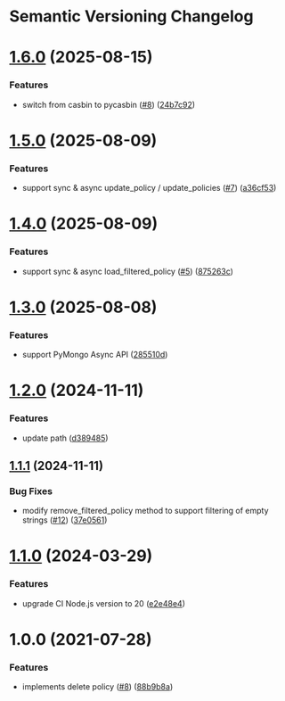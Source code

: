 # Semantic Versioning Changelog

# [1.6.0](https://github.com/officialpycasbin/pymongo-adapter/compare/v1.5.0...v1.6.0) (2025-08-15)


### Features

* switch from casbin to pycasbin ([#8](https://github.com/officialpycasbin/pymongo-adapter/issues/8)) ([24b7c92](https://github.com/officialpycasbin/pymongo-adapter/commit/24b7c923418a3b69478a293138a9d1b89f4aaabf))

# [1.5.0](https://github.com/officialpycasbin/pymongo-adapter/compare/v1.4.0...v1.5.0) (2025-08-09)


### Features

* support sync & async update_policy / update_policies ([#7](https://github.com/officialpycasbin/pymongo-adapter/issues/7)) ([a36cf53](https://github.com/officialpycasbin/pymongo-adapter/commit/a36cf5332ec26a5ca9636e9faf205f65a615dd27))

# [1.4.0](https://github.com/officialpycasbin/pymongo-adapter/compare/v1.3.0...v1.4.0) (2025-08-09)


### Features

* support sync & async load_filtered_policy ([#5](https://github.com/officialpycasbin/pymongo-adapter/issues/5)) ([875263c](https://github.com/officialpycasbin/pymongo-adapter/commit/875263cac37413d7645981b3c3959420e349e3f2))

# [1.3.0](https://github.com/officialpycasbin/pymongo-adapter/compare/v1.2.0...v1.3.0) (2025-08-08)


### Features

* support PyMongo Async API ([285510d](https://github.com/officialpycasbin/pymongo-adapter/commit/285510d1918c154d272921146c1b5dcc4b5f65be))

# [1.2.0](https://github.com/officialpycasbin/pymongo-adapter/compare/v1.1.1...v1.2.0) (2024-11-11)


### Features

* update path ([d389485](https://github.com/officialpycasbin/pymongo-adapter/commit/d38948567df33d4d13198f2fd41ae0eadd0f8035))

## [1.1.1](https://github.com/officialpycasbin/pymongo-adapter/compare/v1.1.0...v1.1.1) (2024-11-11)


### Bug Fixes

* modify remove_filtered_policy method to support filtering of empty strings ([#12](https://github.com/officialpycasbin/pymongo-adapter/issues/12)) ([37e0561](https://github.com/officialpycasbin/pymongo-adapter/commit/37e0561bb678f11f291360a6eaf58121db6b7630))

# [1.1.0](https://github.com/officialpycasbin/pymongo-adapter/compare/v1.0.0...v1.1.0) (2024-03-29)


### Features

* upgrade CI Node.js version to 20 ([e2e48e4](https://github.com/officialpycasbin/pymongo-adapter/commit/e2e48e456b2c4502e28ae6c58d31183959d66662))

# 1.0.0 (2021-07-28)


### Features

* implements delete policy ([#8](https://github.com/officialpycasbin/pymongo-adapter/issues/8)) ([88b9b8a](https://github.com/officialpycasbin/pymongo-adapter/commit/88b9b8a10c9401e2dded3995afb9c9d787564c59))

